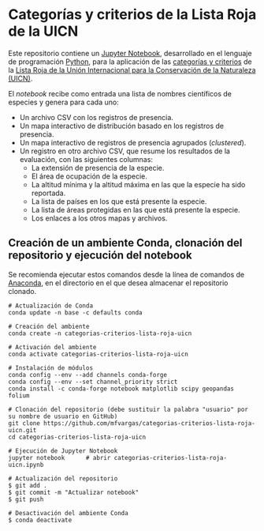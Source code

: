 # Categorías y criterios de la Lista Roja de la UICN
Este repositorio contiene un [Jupyter Notebook](https://jupyter.org/), desarrollado en el lenguaje de programación [Python](https://www.python.org/), para la aplicación de las [categorías y criterios](https://www.iucn.org/es/content/categor%C3%ADas-y-criterios-de-la-lista-roja-de-la-uicn-versi%C3%B3n-31-segunda-edici%C3%B3n) de la [Lista Roja de la Unión Internacional para la Conservación de la Naturaleza (UICN)](https://www.iucnredlist.org/es/).

El _notebook_ recibe como entrada una lista de nombres científicos de especies y genera para cada uno:
- Un archivo CSV con los registros de presencia.
- Un mapa interactivo de distribución basado en los registros de presencia.
- Un mapa interactivo de registros de presencia agrupados (_clustered_).
- Un registro en otro archivo CSV, que resume los resultados de la evaluación, con las siguientes columnas:
  - La extensión de presencia de la especie.
  - El área de ocupación de la especie.
  - La altitud mínima y la altitud máxima en las que la especie ha sido reportada.
  - La lista de países en los que está presente la especie.
  - La lista de áreas protegidas en las que está presente la especie.
  - Los enlaces a los otros mapas y archivos.

## Creación de un ambiente Conda, clonación del repositorio y ejecución del notebook
Se recomienda ejecutar estos comandos desde la línea de comandos de [Anaconda](https://www.anaconda.com/), en el directorio en el que desea almacenar el repositorio clonado.
```shell
# Actualización de Conda
conda update -n base -c defaults conda

# Creación del ambiente
conda create -n categorias-criterios-lista-roja-uicn

# Activación del ambiente
conda activate categorias-criterios-lista-roja-uicn

# Instalación de módulos
conda config --env --add channels conda-forge
conda config --env --set channel_priority strict
conda install -c conda-forge notebook matplotlib scipy geopandas folium

# Clonación del repositorio (debe sustituir la palabra "usuario" por su nombre de usuario en GitHub)
git clone https://github.com/mfvargas/categorias-criterios-lista-roja-uicn.git
cd categorias-criterios-lista-roja-uicn

# Ejecución de Jupyter Notebook
jupyter notebook      # abrir categorias-criterios-lista-roja-uicn.ipynb

# Actualización del repositorio
$ git add .
$ git commit -m "Actualizar notebook"
$ git push

# Desactivación del ambiente Conda
$ conda deactivate
```
